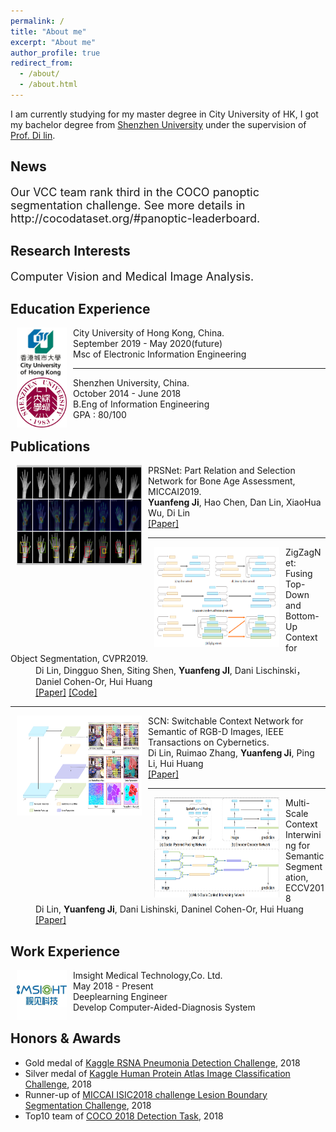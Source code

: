 ```yaml
---
permalink: /
title: "About me"
excerpt: "About me"
author_profile: true
redirect_from:
  - /about/
  - /about.html
---
```

I am currently studying for my master degree in City University of HK, I got my bachelor degree from [Shenzhen University](https://www.szu.edu.cn/) under the supervision of [Prof. Di lin](http://vcc.szu.edu.cn/Di_Lin/).

<h2 id="News">News</h2>
<p><font size="4">Our VCC team rank third in the COCO panoptic segmentation challenge. See more details in http://cocodataset.org/#panoptic-leaderboard.</font></p>


<h2 id="Research-Interests">Research Interests</h2>
<p><font size="4">Computer Vision and Medical Image Analysis.</font></p>

<h2 id="Education-Experience">Education Experience</h2>

<dt><img align="left" width="80" height="80" hspace="10" src="../images/cityu.jpg"><dt>
<dt> City University of Hong Kong, China.</dt>
<dd>September 2019 - May 2020(future)</dd>
<dd>Msc of Electronic Information Engineering</dd>
<hr>
<dt><img align="left" width="80" height="80" hspace="10" src="../images/szu.png"><dt>
<dt> Shenzhen University, China.</dt>
<dd>October 2014 - June 2018</dd>
<dd>B.Eng of Information Engineering</dd>
<dd>GPA : 80/100</dd>

<h2 id="publications">Publications</h2>
<dl><dt><img align="left" width="200" height="160" hspace="10" src="/images/PRSNet.png"></dt>
    <dt>PRSNet: Part Relation and Selection Network for Bone Age Assessment, MICCAI2019.</dt>
    <dd><strong>Yuanfeng Ji</strong>, Hao Chen, Dan Lin, XiaoHua Wu, Di Lin</dd>
    <dd><a href="wait">[Paper]</a></dd></dl>
<hr>
<dl><dt><img align="left" width="200" height="160" hspace="10" src="/images/Zig.png"></dt>
    <dt>ZigZagNet: Fusing Top-Down and Bottom-Up Context for Object Segmentation, CVPR2019.</dt>
    <dd>Di Lin, Dingguo Shen, Siting Shen, <strong>Yuanfeng JI</strong>, Dani Lischinski，Daniel Cohen-Or, Hui
Huang</dd>
    <dd><a href="http://openaccess.thecvf.com/content_CVPR_2019/papers/Lin_ZigZagNet_Fusing_Top-Down_and_Bottom-Up_Context_for_Object_Segmentation_CVPR_2019_paper.pdf">[Paper]</a>
        <a href="https://github.com/sitingshen/Detectron-ZZNet">[Code]</a></dd></dl>
<hr>
<dl><dt><img align="left" width="200" height="160" hspace="10" src="/images/SCN.png"></dt>
    <dt>SCN: Switchable Context Network for Semantic of RGB-D Images, IEEE Transactions on Cybernetics.</dt>
    <dd>Di Lin, Ruimao Zhang, <strong>Yuanfeng Ji</strong>, Ping Li, Hui Huang</dd>
    <dd><a href="https://ieeexplore.ieee.org/document/8584494/">[Paper]</a></dd></dl>
<hr>
<dl><dt><img align="left" width="200" height="160" hspace="10" src="/images/MSCI.png"></dt>
    <dt>Multi-Scale Context Interwining for Semantic Segmentation, ECCV2018</dt>
    <dd>Di Lin, <strong>Yuanfeng Ji</strong>, Dani Lishinski, Daninel Cohen-Or, Hui Huang</dd>
    <dd><a href="http://openaccess.thecvf.com/content_ECCV_2018/papers/Di_Lin_Multi-Scale_Context_Intertwining_ECCV_2018_paper.pdf">[Paper]</a></dd></dl>



<h2 id="Work-Experience">Work Experience</h2>
<dt><img align="left" width="80" height="80" hspace="10" src="../images/imsight.jpg"><dt>
<dt> Imsight Medical Technology,Co. Ltd.</dt>
<dd>May 2018 - Present</dd>
<dd>Deeplearning Engineer</dd>
<dd>Develop Computer-Aided-Diagnosis System</dd>

<h2 id="Honors-Awards">Honors & Awards</h2>
<ul><li>Gold medal of <a href="https://www.kaggle.com/c/rsna-pneumonia-detection-challenge">Kaggle RSNA Pneumonia Detection Challenge</a>, 2018</li>
<li>Silver medal of <a href="https://www.kaggle.com/c/human-protein-atlas-image-classification">Kaggle Human Protein Atlas Image Classification Challenge</a>, 2018</li>
<li>Runner-up of <a href="https://www.kaggle.com/c/human-protein-atlas-image-classification">MICCAI ISIC2018 challenge Lesion Boundary Segmentation Challenge</a>, 2018</li>
<li>Top10 team of <a href="http://cocodataset.org/">COCO 2018 Detection Task</a>, 2018</li></ul>
